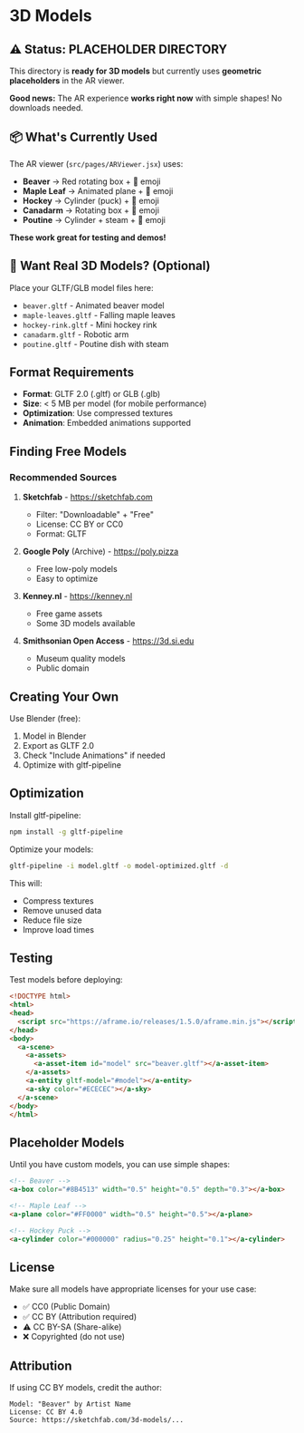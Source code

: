 # 3D Models

## ⚠️ Status: PLACEHOLDER DIRECTORY

This directory is **ready for 3D models** but currently uses **geometric placeholders** in the AR viewer.

**Good news:** The AR experience **works right now** with simple shapes! No downloads needed.

## 📦 What's Currently Used

The AR viewer (`src/pages/ARViewer.jsx`) uses:
- **Beaver** → Red rotating box + 🦫 emoji
- **Maple Leaf** → Animated plane + 🍁 emoji  
- **Hockey** → Cylinder (puck) + 🏒 emoji
- **Canadarm** → Rotating box + 🚀 emoji
- **Poutine** → Cylinder + steam + 🍔 emoji

**These work great for testing and demos!**

## 🎨 Want Real 3D Models? (Optional)

Place your GLTF/GLB model files here:
- `beaver.gltf` - Animated beaver model
- `maple-leaves.gltf` - Falling maple leaves
- `hockey-rink.gltf` - Mini hockey rink
- `canadarm.gltf` - Robotic arm
- `poutine.gltf` - Poutine dish with steam

## Format Requirements

- **Format**: GLTF 2.0 (.gltf) or GLB (.glb)
- **Size**: < 5 MB per model (for mobile performance)
- **Optimization**: Use compressed textures
- **Animation**: Embedded animations supported

## Finding Free Models

### Recommended Sources

1. **Sketchfab** - https://sketchfab.com
   - Filter: "Downloadable" + "Free"
   - License: CC BY or CC0
   - Format: GLTF

2. **Google Poly** (Archive) - https://poly.pizza
   - Free low-poly models
   - Easy to optimize

3. **Kenney.nl** - https://kenney.nl
   - Free game assets
   - Some 3D models available

4. **Smithsonian Open Access** - https://3d.si.edu
   - Museum quality models
   - Public domain

## Creating Your Own

Use Blender (free):
1. Model in Blender
2. Export as GLTF 2.0
3. Check "Include Animations" if needed
4. Optimize with gltf-pipeline

## Optimization

Install gltf-pipeline:
```bash
npm install -g gltf-pipeline
```

Optimize your models:
```bash
gltf-pipeline -i model.gltf -o model-optimized.gltf -d
```

This will:
- Compress textures
- Remove unused data
- Reduce file size
- Improve load times

## Testing

Test models before deploying:
```html
<!DOCTYPE html>
<html>
<head>
  <script src="https://aframe.io/releases/1.5.0/aframe.min.js"></script>
</head>
<body>
  <a-scene>
    <a-assets>
      <a-asset-item id="model" src="beaver.gltf"></a-asset-item>
    </a-assets>
    <a-entity gltf-model="#model"></a-entity>
    <a-sky color="#ECECEC"></a-sky>
  </a-scene>
</body>
</html>
```

## Placeholder Models

Until you have custom models, you can use simple shapes:

```html
<!-- Beaver -->
<a-box color="#8B4513" width="0.5" height="0.5" depth="0.3"></a-box>

<!-- Maple Leaf -->
<a-plane color="#FF0000" width="0.5" height="0.5"></a-plane>

<!-- Hockey Puck -->
<a-cylinder color="#000000" radius="0.25" height="0.1"></a-cylinder>
```

## License

Make sure all models have appropriate licenses for your use case:
- ✅ CC0 (Public Domain)
- ✅ CC BY (Attribution required)
- ⚠️ CC BY-SA (Share-alike)
- ❌ Copyrighted (do not use)

## Attribution

If using CC BY models, credit the author:
```
Model: "Beaver" by Artist Name
License: CC BY 4.0
Source: https://sketchfab.com/3d-models/...
```

